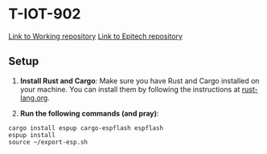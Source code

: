 # T-IOT-902

[Link to Working repository](https://github.com/MisterPeModder/T-IOT-902)
[Link to Epitech repository](https://github.com/EpitechMscProPromo2025/T-IOT-902-NAN_10)

## Setup

1. **Install Rust and Cargo**: Make sure you have Rust and Cargo installed on your machine. You can install them by following the instructions at [rust-lang.org](https://www.rust-lang.org/tools/install).

2. **Run the following commands (and pray)**:

```shell
cargo install espup cargo-espflash espflash
espup install
source ~/export-esp.sh
```
